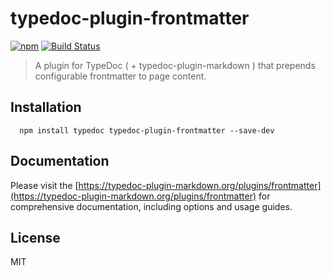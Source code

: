 # typedoc-plugin-frontmatter

[![npm](https://img.shields.io/npm/v/typedoc-plugin-frontmatter.svg?logo=npm)](https://www.npmjs.com/package/typedoc-plugin-frontmatter) [![Build Status](https://github.com/typedoc2md/typedoc-plugin-markdown/actions/workflows/ci.typedoc-plugin-frontmatter.yml/badge.svg?branch=main&style=flat-square)](https://github.com/typedoc2md/typedoc-plugin-markdown/actions/workflows/ci.typedoc-plugin-frontmatter.yml)

> A plugin for TypeDoc ( + typedoc-plugin-markdown ) that prepends configurable frontmatter to page content.

## Installation

```shell
  npm install typedoc typedoc-plugin-frontmatter --save-dev
  ```

## Documentation

Please visit the [https://typedoc-plugin-markdown.org/plugins/frontmatter](https://typedoc-plugin-markdown.org/plugins/frontmatter) for comprehensive documentation, including options and usage guides.

## License

MIT